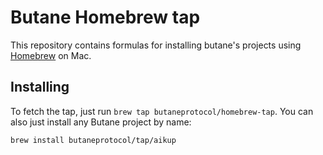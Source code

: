 # Butane Homebrew tap

This repository contains formulas for installing butane's projects using [Homebrew](https://brew.sh) on Mac.

## Installing

To fetch the tap, just run `brew tap butaneprotocol/homebrew-tap`. You can also just install any Butane project by name:

```sh
brew install butaneprotocol/tap/aikup
```
